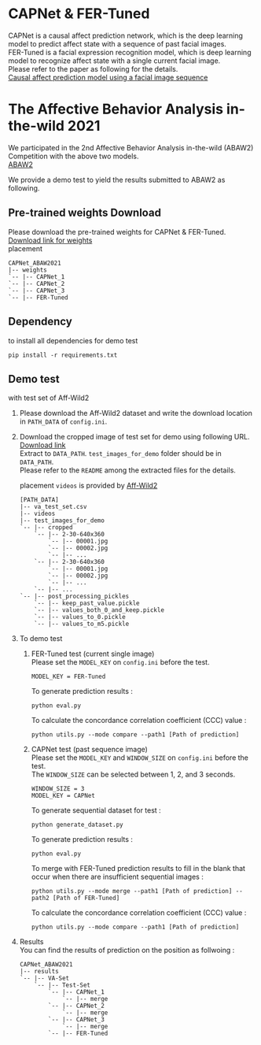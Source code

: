 # CAPNet & FER-Tuned
CAPNet is a causal affect prediction network, which is the deep learning model to predict affect state with a sequence of past facial images.  
FER-Tuned is a facial expression recognition model, which is deep learning model to recognize affect state with a single current facial image.  
Please refer to the paper as following for the details.  
[Causal affect prediction model using a facial image sequence](https://arxiv.org/abs/2107.03886)

# The Affective Behavior Analysis in-the-wild 2021
We participated in the 2nd Affective Behavior Analysis in-the-wild (ABAW2) Competition with the above two models.  
[ABAW2](https://ibug.doc.ic.ac.uk/resources/iccv-2021-2nd-abaw/)  

We provide a demo test to yield the results submitted to ABAW2 as following.

## Pre-trained weights Download
Please download the pre-trained weights for CAPNet & FER-Tuned.  
[Download link for weights](https://www.dropbox.com/sh/u6w2yx8p36eggfc/AACxgZ72RHA6zIdywN83mBxea?dl=0)  
placement
```
CAPNet_ABAW2021
|-- weights
`-- |-- CAPNet_1
`-- |-- CAPNet_2
`-- |-- CAPNet_3
`-- |-- FER-Tuned
```

## Dependency
to install all dependencies for demo test  
```
pip install -r requirements.txt
```

## Demo test
with test set of Aff-Wild2
1. Please download the Aff-Wild2 dataset and write the download location in `PATH_DATA` of `config.ini`.  

2. Download the cropped image of test set for demo using following URL.  
[Download link](https://drive.google.com/file/d/1Uu9DlWQRFoRBHVfY3IhKrt5zmbBU11CK/view?usp=sharing)  
Extract to `DATA_PATH`. `test_images_for_demo` folder should be in `DATA_PATH`.  
Please refer to the `README` among the extracted files for the details.

    placement
    `videos` is provided by [Aff-Wild2](https://ibug.doc.ic.ac.uk/resources/aff-wild2/)
    ```
    [PATH_DATA]
    |-- va_test_set.csv
    |-- videos
    |-- test_images_for_demo
    `-- |-- cropped
        `-- |-- 2-30-640x360
            `-- |-- 00001.jpg
            `-- |-- 00002.jpg
            `-- |-- ...
        `-- |-- 2-30-640x360
            `-- |-- 00001.jpg
            `-- |-- 00002.jpg
            `-- |-- ...
        `-- |-- ...
    `-- |-- post_processing_pickles
        `-- |-- keep_past_value.pickle
        `-- |-- values_both_0_and_keep.pickle
        `-- |-- values_to_0.pickle
        `-- |-- values_to_m5.pickle
    ```

3. To demo test  
    1. FER-Tuned test (current single image)  
    Please set the `MODEL_KEY` on `config.ini` before the test.  
        ```
        MODEL_KEY = FER-Tuned
        ```
        To generate prediction results :  
        ```
        python eval.py
        ```  
        To calculate the concordance correlation coefficient (CCC) value :  
        ```
        python utils.py --mode compare --path1 [Path of prediction]
        ```    

    2. CAPNet test (past sequence image)  
    Please set the `MODEL_KEY` and `WINDOW_SIZE` on `config.ini` before the test.  
    The `WINDOW_SIZE` can be selected between 1, 2, and 3 seconds.  
        ```
        WINDOW_SIZE = 3
        MODEL_KEY = CAPNet
        ```
        To generate sequential dataset for test :
        ```
        python generate_dataset.py
        ```
        To generate prediction results :
        ```
        python eval.py
        ```
        To merge with FER-Tuned prediction results to fill in the blank that occur when there are insufficient sequential images :
        ```
        python utils.py --mode merge --path1 [Path of prediction] --path2 [Path of FER-Tuned]
        ```
        To calculate the concordance correlation coefficient (CCC) value :
        ```
        python utils.py --mode compare --path1 [Path of prediction]
        ```
    
4. Results  
You can find the results of prediction on the position as follwoing :
    ```
    CAPNet_ABAW2021
    |-- results
    `-- |-- VA-Set
        `-- |-- Test-Set
            `-- |-- CAPNet_1
                `-- |-- merge
            `-- |-- CAPNet_2
                `-- |-- merge
            `-- |-- CAPNet_3
                `-- |-- merge
            `-- |-- FER-Tuned
    ```
